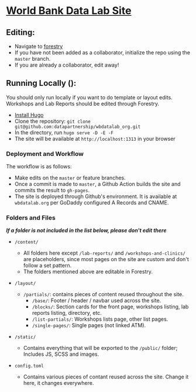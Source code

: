 # [World Bank Data Lab Site](http://wbdatalab.org)

## Editing:
* Navigate to [forestry](forestry.io)
* If you have not been added as a collaborator, initialize the repo using the `master` branch.
* If you are already a collaborator, edit away!

## Running Locally ():
You should only run locally if you want to do template or layout edits. Workshops and Lab Reports should be edited through Forestry.
* [Install Hugo](https://gohugo.io/getting-started/installing/)
* Clone the repository: `git clone git@github.com:datapartnership/wbdatalab_org.git`
* In the directory, run `hugo serve -D -E -F`
* The site will be available at `http://localhost:1313` in your browser

### Deployment and Workflow
The workflow is as follows:
* Make edits on the `master` or feature branches.
* Once a commit is made to `master`, a Github Action builds the site and commits the result to `gh-pages`.
* The site is deployed through Github's environment.  It is available at `wbdatalab.org` per GoDaddy configured A Records and CNAME.


### Folders and Files
***If a folder is not included in the list below, please don't edit there***

* `/content/`
    * All folders here except `/lab-reports/` and `/workshops-and-clinics/` are placeholders, since most pages on the site are custom and don't follow a set pattern.
    * The folders mentioned above are editable in Forestry.
* `/layout/`
    * `/partials/`: contains pieces of content reused throughout the site.
        * `/base/`: Footer / header / navbar used across the site.
        * `/blocks/`:  Section cards for the front page, workshops listing, lab reports listing, directory, etc.
        * `/list-partials/`:  Workshops lists page, other list pages.
        * `/single-pages/`: Single pages (not linked ATM).

    
* `/static/`
    * Contains everything that will be exported to the `/public/` folder;  Includes JS, SCSS and images.
* `config.toml`
    * Contains various pieces of contant reused across the site.  Change it here, it changes everywhere.

